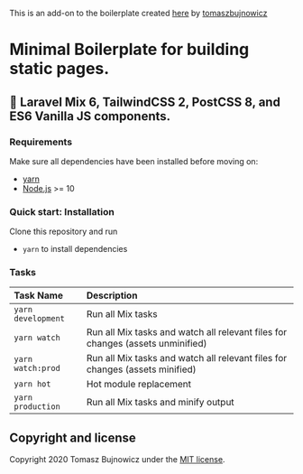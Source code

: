 This is an add-on to the boilerplate created [here](https://github.com/tomaszbujnowicz/laravel-mix-tailwindcss-purgecss/blob/master/package.json) by [tomaszbujnowicz](https://github.com/tomaszbujnowicz)

# Minimal Boilerplate for building static pages.

## 🚀 Laravel Mix 6, TailwindCSS 2, PostCSS 8, and ES6 Vanilla JS components.

### Requirements
Make sure all dependencies have been installed before moving on:

* [yarn](https://yarnpkg.com/lang/en/)
* [Node.js](https://nodejs.org/en/download/) >= 10

### Quick start: Installation
Clone this repository and run
- `yarn` to install dependencies

### Tasks
| Task Name | Description
| :------------- | :------------- |
| `yarn development` | Run all Mix tasks
| `yarn watch` | Run all Mix tasks and watch all relevant files for changes (assets unminified)
| `yarn watch:prod` | Run all Mix tasks and watch all relevant files for changes (assets minified)
| `yarn hot` | Hot module replacement
| `yarn production` | Run all Mix tasks and minify output

## Copyright and license
Copyright 2020 Tomasz Bujnowicz under the [MIT license](http://opensource.org/licenses/MIT).
